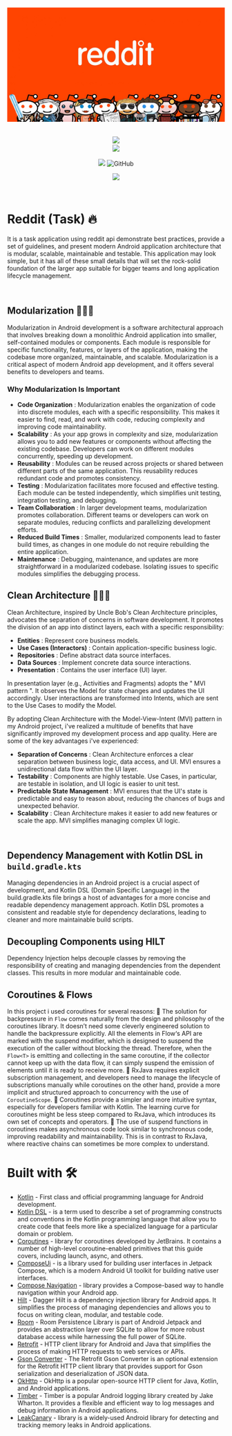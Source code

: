 <div align="center">
</br>
<img src="/screenshots/reddit-01.jpg"/>
</div>

</br>

<p align="center">
  <img src="https://forthebadge.com/images/badges/built-for-android.svg"><br>
   <img src="https://user-images.githubusercontent.com/57827233/136597211-06f60356-8aa3-494b-8c4b-189bd975c29f.jpg" width="320">
</p>
<p align="center">
  <img src="https://img.shields.io/github/repo-size/hiten24/compose-ui-templates">
  <img alt="GitHub" src="https://img.shields.io/github/license/hiten24/compose-ui-templates?color=blue">
</p>
<p align="center">
  <img src="https://img.shields.io/badge/kotlin-%230095D5.svg?style=for-the-badge&logo=kotlin&logoColor=white">
</p>

</br>

# Reddit (Task) 🔥
It is a task application using reddit api demonstrate best practices, provide a set of guidelines, and present modern Android application architecture that is modular, scalable, maintainable and testable. This application may look simple, but it has all of these small details that will set the rock-solid foundation of the larger app suitable for bigger teams and long application lifecycle management.

</br>

## Modularization 👨🏽‍💻
Modularization in Android development is a software architectural approach that involves breaking down a monolithic Android application into smaller, self-contained modules or components. Each module is responsible for specific functionality, features, or layers of the application, making the codebase more organized, maintainable, and scalable. Modularization is a critical aspect of modern Android app development, and it offers several benefits to developers and teams.
### Why Modularization Is Important
- __Code Organization__ : Modularization enables the organization of code into discrete modules, each with a specific responsibility. This makes it easier to find, read, and work with code, reducing complexity and improving code maintainability.
- __Scalability__ : As your app grows in complexity and size, modularization allows you to add new features or components without affecting the existing codebase. Developers can work on different modules concurrently, speeding up development.
- __Reusability__ : Modules can be reused across projects or shared between different parts of the same application. This reusability reduces redundant code and promotes consistency.
- __Testing__ : Modularization facilitates more focused and effective testing. Each module can be tested independently, which simplifies unit testing, integration testing, and debugging.
- __Team Collaboration__ : In larger development teams, modularization promotes collaboration. Different teams or developers can work on separate modules, reducing conflicts and parallelizing development efforts.
- __Reduced Build Times__ : Smaller, modularized components lead to faster build times, as changes in one module do not require rebuilding the entire application.
- __Maintenance__ : Debugging, maintenance, and updates are more straightforward in a modularized codebase. Isolating issues to specific modules simplifies the debugging process.

## Clean Architecture 👨🏽‍💻
Clean Architecture, inspired by Uncle Bob's Clean Architecture principles, advocates the separation of concerns in software development. It promotes the division of an app into distinct layers, each with a specific responsibility:
- __Entities__ : Represent core business models.
- __Use Cases (Interactors)__ : Contain application-specific business logic.
- __Repositories__ : Define abstract data source interfaces.
- __Data Sources__ : Implement concrete data source interactions.
- __Presentation__ : Contains the user interface (UI) layer.

In presentation layer (e.g., Activities and Fragments) adopts the " MVI pattern ". It observes the Model for state changes and updates the UI accordingly. User interactions are transformed into Intents, which are sent to the Use Cases to modify the Model.

By adopting Clean Architecture with the Model-View-Intent (MVI) pattern in my Android project, i've realized a multitude of benefits that have significantly improved my development process and app quality. Here are some of the key advantages i've experienced:

- __Separation of Concerns__ : Clean Architecture enforces a clear separation between business logic, data access, and UI. MVI ensures a unidirectional data flow within the UI layer.
- __Testability__ : Components are highly testable. Use Cases, in particular, are testable in isolation, and UI logic is easier to unit test.
- __Predictable State Management__ : MVI ensures that the UI's state is predictable and easy to reason about, reducing the chances of bugs and unexpected behavior.
- __Scalability__ : Clean Architecture makes it easier to add new features or scale the app. MVI simplifies managing complex UI logic.

</br>

## Dependency Management with Kotlin DSL in `build.gradle.kts`
Managing dependencies in an Android project is a crucial aspect of development, and Kotlin DSL (Domain Specific Language) in the build.gradle.kts file brings a host of advantages for a more concise and readable dependency management approach.
Kotlin DSL promotes a consistent and readable style for dependency declarations, leading to cleaner and more maintainable build scripts.

## Decoupling Components using HILT
Dependency Injection helps decouple classes by removing the responsibility of creating and managing dependencies from the dependent classes. This results in more modular and maintainable code.
</br>

## Coroutines & Flows
In this project i used coroutines for several reasons:
📌 The solution for backpressure in `Flow` comes naturally from the design and philosophy of the coroutines library. It doesn’t need some cleverly engineered solution to handle the backpressure explicitly. All the elements in Flow‘s API are marked with the suspend modifier, which is designed to suspend the execution of the caller without blocking the thread. Therefore, when the `Flow<T>` is emitting and collecting in the same coroutine, if the collector cannot keep up with the data flow, it can simply suspend the emission of elements until it is ready to receive more.
📌 RxJava requires explicit subscription management, and developers need to manage the lifecycle of subscriptions manually while coroutines on the other hand, provide a more implicit and structured approach to concurrency with the use of `CoroutineScope`.
📌 Coroutines provide a simpler and more intuitive syntax, especially for developers familiar with Kotlin. The learning curve for coroutines might be less steep compared to RxJava, which introduces its own set of concepts and operators.
📌 The use of suspend functions in coroutines makes asynchronous code look similar to synchronous code, improving readability and maintainability. This is in contrast to RxJava, where reactive chains can sometimes be more complex to understand.
</br>

# Built with 🛠
- [Kotlin](https://kotlinlang.org/) - First class and official programming language for Android development.
- [Kotlin DSL](https://github.com/gradle/kotlin-dsl-samples) - is a term used to describe a set of programming constructs and conventions in the Kotlin programming language that allow you to create code that feels more like a specialized language for a particular domain or problem.
- [Coroutines](https://kotlinlang.org/docs/coroutines-guide.html) - library for coroutines developed by JetBrains. It contains a number of high-level coroutine-enabled primitives that this guide covers, including launch, async, and others.
- [ComposeUi](https://developer.android.com/jetpack/compose) - is a library used for building user interfaces in Jetpack Compose, which is a modern Android UI toolkit for building native user interfaces.
- [Compose Navigation](https://developer.android.com/jetpack/compose/navigation) - library provides a Compose-based way to handle navigation within your Android app. 
- [Hilt](https://developer.android.com/training/dependency-injection/hilt-android) - Dagger Hilt is a dependency injection library for Android apps. It simplifies the process of managing dependencies and allows you to focus on writing clean, modular, and testable code.
- [Room](https://developer.android.com/training/data-storage/room) - Room Persistence Library is part of Android Jetpack and provides an abstraction layer over SQLite to allow for more robust database access while harnessing the full power of SQLite.
- [Retrofit](https://square.github.io/retrofit/) - HTTP client library for Android and Java that simplifies the process of making HTTP requests to web services or APIs.
- [Gson Converter](https://github.com/square/retrofit/tree/master/retrofit-converters/gson) - The Retrofit Gson Converter is an optional extension for the Retrofit HTTP client library that provides support for Gson serialization and deserialization of JSON data. 
- [OkHttp](https://square.github.io/okhttp/) - OkHttp is a popular open-source HTTP client for Java, Kotlin, and Android applications.
- [Timber](https://github.com/JakeWharton/timber) - Timber is a popular Android logging library created by Jake Wharton. It provides a flexible and efficient way to log messages and debug information in Android applications. 
- [LeakCanary](https://square.github.io/leakcanary/) - library is a widely-used Android library for detecting and tracking memory leaks in Android applications.

